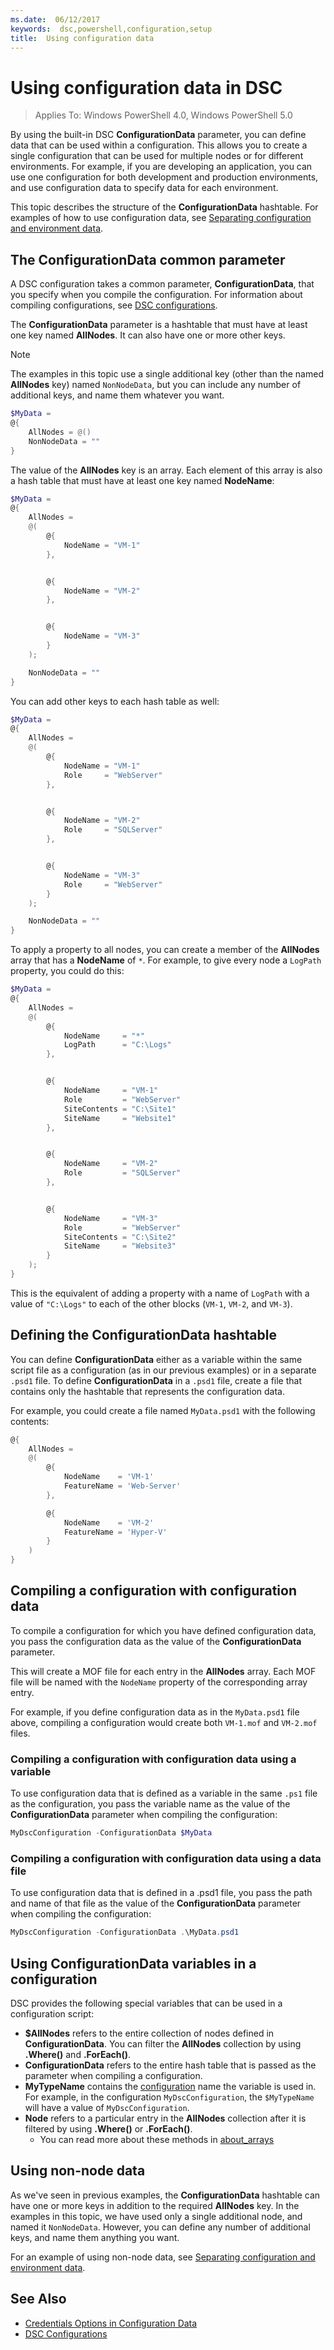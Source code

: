 ```yaml
---
ms.date:  06/12/2017
keywords:  dsc,powershell,configuration,setup
title:  Using configuration data
---
```


# Using configuration data in DSC

> Applies To: Windows PowerShell 4.0, Windows PowerShell 5.0

By using the built-in DSC **ConfigurationData** parameter, you can define data that can be used within a configuration.
This allows you to create a single configuration that can be used for multiple nodes or for different environments.
For example, if you are developing an application, you can use one configuration for both development and production environments,
and use configuration data to specify data for each environment.

This topic describes the structure of the **ConfigurationData** hashtable.
For examples of how to use configuration data, see [Separating configuration and environment data](separatingEnvData.md).

## The ConfigurationData common parameter

A DSC configuration takes a common parameter, **ConfigurationData**, that you specify when you compile the configuration.
For information about compiling configurations,
see [DSC configurations](configurations.md).

The **ConfigurationData** parameter is a hashtable that must have at least one key named **AllNodes**.
It can also have one or more other keys.

> [!NOTE]
> The examples in this topic use a single additional key (other than the named **AllNodes** key) named `NonNodeData`,
> but you can include any number of additional keys, and name them whatever you want.

```powershell
$MyData =
@{
    AllNodes = @()
    NonNodeData = ""
}
```

The value of the **AllNodes** key is an array. Each element of this array is also a hash table that must have at least one key named **NodeName**:

```powershell
$MyData =
@{
    AllNodes =
    @(
        @{
            NodeName = "VM-1"
        },


        @{
            NodeName = "VM-2"
        },


        @{
            NodeName = "VM-3"
        }
    );

    NonNodeData = ""
}
```

You can add other keys to each hash table as well:

```powershell
$MyData =
@{
    AllNodes =
    @(
        @{
            NodeName = "VM-1"
            Role     = "WebServer"
        },


        @{
            NodeName = "VM-2"
            Role     = "SQLServer"
        },


        @{
            NodeName = "VM-3"
            Role     = "WebServer"
        }
    );

    NonNodeData = ""
}
```

To apply a property to all nodes, you can create a member of the **AllNodes** array that has a **NodeName** of `*`.
For example, to give every node a `LogPath` property, you could do this:

```powershell
$MyData =
@{
    AllNodes =
    @(
        @{
            NodeName     = "*"
            LogPath      = "C:\Logs"
        },


        @{
            NodeName     = "VM-1"
            Role         = "WebServer"
            SiteContents = "C:\Site1"
            SiteName     = "Website1"
        },


        @{
            NodeName     = "VM-2"
            Role         = "SQLServer"
        },


        @{
            NodeName     = "VM-3"
            Role         = "WebServer"
            SiteContents = "C:\Site2"
            SiteName     = "Website3"
        }
    );
}
```

This is the equivalent of adding a property with a name of `LogPath` with a value of `"C:\Logs"` to each of the other blocks (`VM-1`, `VM-2`, and `VM-3`).

## Defining the ConfigurationData hashtable

You can define **ConfigurationData** either as a variable within the same script file as a configuration (as in our previous examples) or in a separate `.psd1` file.
To define **ConfigurationData** in a `.psd1` file, create a file that contains only the hashtable that represents the configuration data.

For example, you could create a file named `MyData.psd1` with the following contents:

```powershell
@{
    AllNodes =
    @(
        @{
            NodeName    = 'VM-1'
            FeatureName = 'Web-Server'
        },

        @{
            NodeName    = 'VM-2'
            FeatureName = 'Hyper-V'
        }
    )
}
```

## Compiling a configuration with configuration data

To compile a configuration for which you have defined configuration data, you pass the configuration data as the value of the **ConfigurationData** parameter.

This will create a MOF file for each entry in the **AllNodes** array.
Each MOF file will be named with the `NodeName` property of the corresponding array entry.

For example, if you define configuration data as in the `MyData.psd1` file above,
compiling a configuration would create both `VM-1.mof` and `VM-2.mof` files.

### Compiling a configuration with configuration data using a variable

To use configuration data that is defined as a variable in the same `.ps1` file as the configuration,
you pass the variable name as the value of the **ConfigurationData** parameter when compiling the configuration:

```powershell
MyDscConfiguration -ConfigurationData $MyData
```

### Compiling a configuration with configuration data using a data file

To use configuration data that is defined in a .psd1 file,
you pass the path and name of that file as the value of the **ConfigurationData** parameter when compiling the configuration:

```powershell
MyDscConfiguration -ConfigurationData .\MyData.psd1
```

## Using ConfigurationData variables in a configuration

DSC provides the following special variables that can be used in a configuration script:

- **$AllNodes** refers to the entire collection of nodes defined in **ConfigurationData**. You can filter the **AllNodes** collection by using **.Where()** and **.ForEach()**.
- **ConfigurationData** refers to the entire hash table that is passed as the parameter when compiling a configuration.
- **MyTypeName** contains the [configuration](configurations.md) name the variable is used in. For example, in the configuration `MyDscConfiguration`, the `$MyTypeName` will have a value of `MyDscConfiguration`.
- **Node** refers to a particular entry in the **AllNodes** collection after it is filtered by using **.Where()** or **.ForEach()**.
  - You can read more about these methods in [about_arrays](/powershell/module/microsoft.powershell.core/about/about_arrays)

## Using non-node data

As we've seen in previous examples, the **ConfigurationData** hashtable can have one or more keys in addition to the required **AllNodes** key.
In the examples in this topic, we have used only a single additional node, and named it `NonNodeData`.
However, you can define any number of additional keys, and name them anything you want.

For an example of using non-node data, see [Separating configuration and environment data](separatingEnvData.md).

## See Also

- [Credentials Options in Configuration Data](configDataCredentials.md)
- [DSC Configurations](configurations.md)
